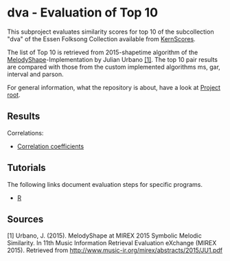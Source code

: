 dva - Evaluation of Top 10
==================================================
This subproject evaluates similarity scores for top 10 of the subcollection "dva" of the Essen Folksong Collection available from [KernScores](http://kern.humdrum.org/cgi-bin/browse?l=/essen/europa).

The list of Top 10 is retrieved from 2015-shapetime algorithm of the [MelodyShape](https://github.com/julian-urbano/MelodyShape)-Implementation by Julian Urbano [[1]](#sources).
The top 10 pair results are compared with those from the custom implemented algorithms ms, gar, interval and parson.

For general information, what the repository is about, have a look at [Project root](https://github.com/freakimkaefig/musicjson-evaluation).


Results
--------------------------------------------------
Correlations:

- [Correlation coefficients](correlations.md)


Tutorials
--------------------------------------------------
The following links document evaluation steps for specific programs.

- [R](R.md)


Sources
--------------------------------------------------
[1] Urbano, J. (2015). MelodyShape at MIREX 2015 Symbolic Melodic Similarity.
In 11th Music Information Retrieval Evaluation eXchange (MIREX 2015). Retrieved 
from http://www.music-ir.org/mirex/abstracts/2015/JU1.pdf
